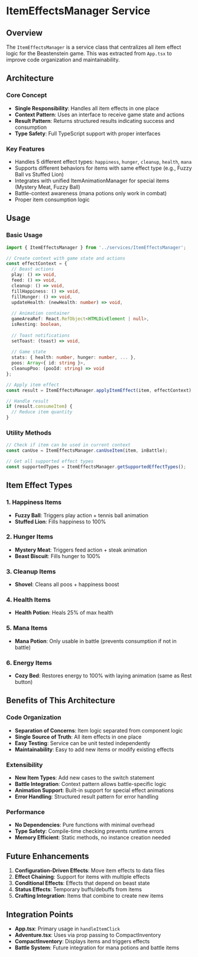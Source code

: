 # ItemEffectsManager Service

## Overview

The `ItemEffectsManager` is a service class that centralizes all item effect logic for the Beastenstein game. This was extracted from `App.tsx` to improve code organization and maintainability.

## Architecture

### Core Concept
- **Single Responsibility**: Handles all item effects in one place
- **Context Pattern**: Uses an interface to receive game state and actions
- **Result Pattern**: Returns structured results indicating success and consumption
- **Type Safety**: Full TypeScript support with proper interfaces

### Key Features
- Handles 5 different effect types: `happiness`, `hunger`, `cleanup`, `health`, `mana`
- Supports different behaviors for items with same effect type (e.g., Fuzzy Ball vs Stuffed Lion)
- Integrates with unified ItemAnimationManager for special items (Mystery Meat, Fuzzy Ball)
- Battle-context awareness (mana potions only work in combat) 
- Proper item consumption logic

## Usage

### Basic Usage
```typescript
import { ItemEffectsManager } from '../services/ItemEffectsManager';

// Create context with game state and actions
const effectContext = {
  // Beast actions
  play: () => void,
  feed: () => void,
  cleanup: () => void,
  fillHappiness: () => void,
  fillHunger: () => void,
  updateHealth: (newHealth: number) => void,
  
  // Animation container
  gameAreaRef: React.RefObject<HTMLDivElement | null>,
  isResting: boolean,
  
  // Toast notifications
  setToast: (toast) => void,
  
  // Game state
  stats: { health: number, hunger: number, ... },
  poos: Array<{ id: string }>,
  cleanupPoo: (pooId: string) => void
};

// Apply item effect
const result = ItemEffectsManager.applyItemEffect(item, effectContext);

// Handle result
if (result.consumeItem) {
  // Reduce item quantity
}
```

### Utility Methods
```typescript
// Check if item can be used in current context
const canUse = ItemEffectsManager.canUseItem(item, inBattle);

// Get all supported effect types
const supportedTypes = ItemEffectsManager.getSupportedEffectTypes();
```

## Item Effect Types

### 1. Happiness Items
- **Fuzzy Ball**: Triggers play action + tennis ball animation
- **Stuffed Lion**: Fills happiness to 100%

### 2. Hunger Items
- **Mystery Meat**: Triggers feed action + steak animation
- **Beast Biscuit**: Fills hunger to 100%

### 3. Cleanup Items
- **Shovel**: Cleans all poos + happiness boost

### 4. Health Items
- **Health Potion**: Heals 25% of max health

### 5. Mana Items
- **Mana Potion**: Only usable in battle (prevents consumption if not in battle)

### 6. Energy Items
- **Cozy Bed**: Restores energy to 100% with laying animation (same as Rest button)

## Benefits of This Architecture

### Code Organization
- **Separation of Concerns**: Item logic separated from component logic
- **Single Source of Truth**: All item effects in one place
- **Easy Testing**: Service can be unit tested independently
- **Maintainability**: Easy to add new items or modify existing effects

### Extensibility
- **New Item Types**: Add new cases to the switch statement
- **Battle Integration**: Context pattern allows battle-specific logic
- **Animation Support**: Built-in support for special effect animations
- **Error Handling**: Structured result pattern for error handling

### Performance
- **No Dependencies**: Pure functions with minimal overhead
- **Type Safety**: Compile-time checking prevents runtime errors
- **Memory Efficient**: Static methods, no instance creation needed

## Future Enhancements

1. **Configuration-Driven Effects**: Move item effects to data files
2. **Effect Chaining**: Support for items with multiple effects
3. **Conditional Effects**: Effects that depend on beast state
4. **Status Effects**: Temporary buffs/debuffs from items
5. **Crafting Integration**: Items that combine to create new items

## Integration Points

- **App.tsx**: Primary usage in `handleItemClick`
- **Adventure.tsx**: Uses via prop passing to CompactInventory
- **CompactInventory**: Displays items and triggers effects
- **Battle System**: Future integration for mana potions and battle items
